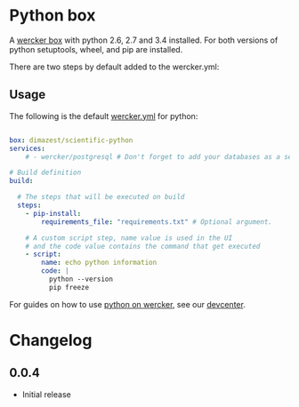 # Python box

A [wercker box](http://devcenter.wercker.com/articles/boxes/) with python 2.6, 2.7
and 3.4 installed. For both versions of python setuptools, wheel, and pip are installed.

There are two steps by default added to the wercker.yml:

## Usage

The following is the default [wercker.yml](http://devcenter.wercker.com/articles/werckeryml/) for python:

```yaml

box: dimazest/scientific-python
services:
    # - wercker/postgresql # Don't forget to add your databases as a service

# Build definition
build:

  # The steps that will be executed on build
  steps:
    - pip-install:
        requirements_file: "requirements.txt" # Optional argument.

    # A custom script step, name value is used in the UI
    # and the code value contains the command that get executed
    - script:
        name: echo python information
        code: |
          python --version
          pip freeze
```

For guides on how to use
[python on wercker](http://devcenter.wercker.com/articles/languages/python.html),
see our [devcenter](http://devcenter.wercker.com).

# Changelog

## 0.0.4

- Initial release
